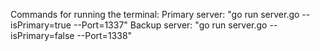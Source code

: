 Commands for running the terminal:
Primary server: "go run server.go --isPrimary=true --Port=1337"
Backup server: "go run server.go --isPrimary=false --Port=1338"